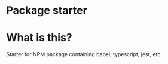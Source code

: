 # Package starter

# What is this?

Starter for NPM package containing babel, typescript, jest, etc.

